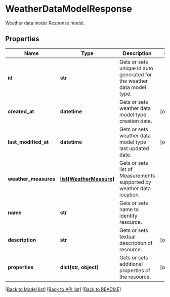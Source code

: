 # WeatherDataModelResponse

Weather data model Response model.
## Properties
Name | Type | Description | Notes
------------ | ------------- | ------------- | -------------
**id** | **str** | Gets or sets unique id auto generated for the weather data model type. | 
**created_at** | **datetime** | Gets or sets weather data model type creation date. | [optional] 
**last_modified_at** | **datetime** | Gets or sets weather data model type last updated date. | [optional] 
**weather_measures** | [**list[WeatherMeasure]**](WeatherMeasure.md) | Gets or sets list of Measurements supported by weather data location. | 
**name** | **str** | Gets or sets name to identify resource. | 
**description** | **str** | Gets or sets textual description of resource. | [optional] 
**properties** | **dict(str, object)** | Gets or sets additional properties of the resource. | [optional] 

[[Back to Model list]](../README.md#documentation-for-models) [[Back to API list]](../README.md#documentation-for-api-endpoints) [[Back to README]](../README.md)



